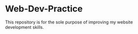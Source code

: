 # Web-Dev-Practice
This repository is for the sole purpose of improving my website development skills.
